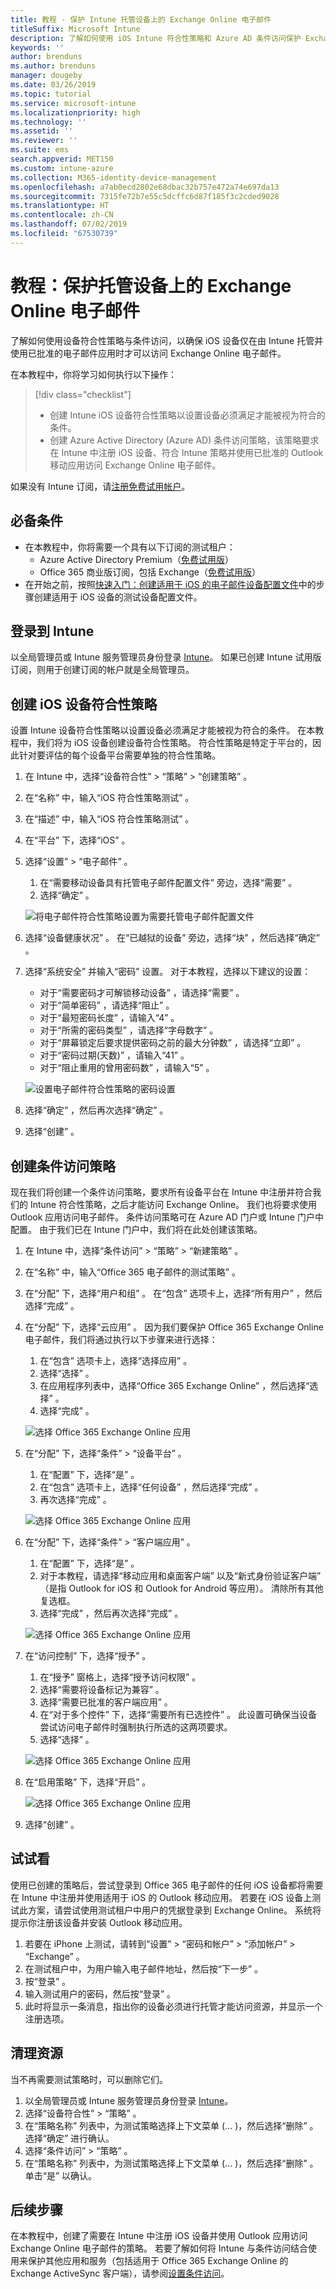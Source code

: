 ```yaml
---
title: 教程 - 保护 Intune 托管设备上的 Exchange Online 电子邮件
titleSuffix: Microsoft Intune
description: 了解如何使用 iOS Intune 符合性策略和 Azure AD 条件访问保护 Exchange Online，以要求托管设备和 Outlook 应用。
keywords: ''
author: brenduns
ms.author: brenduns
manager: dougeby
ms.date: 03/26/2019
ms.topic: tutorial
ms.service: microsoft-intune
ms.localizationpriority: high
ms.technology: ''
ms.assetid: ''
ms.reviewer: ''
ms.suite: ems
search.appverid: MET150
ms.custom: intune-azure
ms.collection: M365-identity-device-management
ms.openlocfilehash: a7ab0ecd2802e68dbac32b757e472a74e697da13
ms.sourcegitcommit: 7315fe72b7e55c5dcffc6d87f185f3c2cded9028
ms.translationtype: HT
ms.contentlocale: zh-CN
ms.lasthandoff: 07/02/2019
ms.locfileid: "67530739"
---
```

# <a name="tutorial-protect-exchange-online-email-on-managed-devices"></a>教程：保护托管设备上的 Exchange Online 电子邮件
了解如何使用设备符合性策略与条件访问，以确保 iOS 设备仅在由 Intune 托管并使用已批准的电子邮件应用时才可以访问 Exchange Online 电子邮件。 

在本教程中，你将学习如何执行以下操作： 
> [!div class="checklist"]
> * 创建 Intune iOS 设备符合性策略以设置设备必须满足才能被视为符合的条件。
> * 创建 Azure Active Directory (Azure AD) 条件访问策略，该策略要求在 Intune 中注册 iOS 设备、符合 Intune 策略并使用已批准的 Outlook 移动应用访问 Exchange Online 电子邮件。

如果没有 Intune 订阅，请[注册免费试用帐户](free-trial-sign-up.md)。

## <a name="prerequisites"></a>必备条件
  - 在本教程中，你将需要一个具有以下订阅的测试租户：
    - Azure Active Directory Premium（[免费试用版](https://azure.microsoft.com/free/?WT.mc_id=A261C142F)）
    - Office 365 商业版订阅，包括 Exchange（[免费试用版](https://go.microsoft.com/fwlink/p/?LinkID=510938)）
  - 在开始之前，按照[快速入门：创建适用于 iOS 的电子邮件设备配置文件](quickstart-email-profile.md)中的步骤创建适用于 iOS 设备的测试设备配置文件。

## <a name="sign-in-to-intune"></a>登录到 Intune

以全局管理员或 Intune 服务管理员身份登录 [Intune](https://aka.ms/intuneportal)。 如果已创建 Intune 试用版订阅，则用于创建订阅的帐户就是全局管理员。

## <a name="create-the-ios-device-compliance-policy"></a>创建 iOS 设备符合性策略
设置 Intune 设备符合性策略以设置设备必须满足才能被视为符合的条件。 在本教程中，我们将为 iOS 设备创建设备符合性策略。 符合性策略是特定于平台的，因此针对要评估的每个设备平台需要单独的符合性策略。

1. 在 Intune 中，选择“设备符合性”   > “策略”   > “创建策略”  。
2. 在“名称”  中，输入“iOS 符合性策略测试”  。 
3. 在“描述”  中，输入“iOS 符合性策略测试”  。
4. 在“平台”  下，选择“iOS”  。 
5. 选择“设置”   > “电子邮件”  。 
     
    1.  在“需要移动设备具有托管电子邮件配置文件”  旁边，选择“需要”  。
    2. 选择“确定”  。

    ![将电子邮件符合性策略设置为需要托管电子邮件配置文件](media/tutorial-protect-email-on-enrolled-devices/ios-compliance-policy-email.png)
    
6. 选择“设备健康状况”  。 在“已越狱的设备”  旁边，选择“块”  ，然后选择“确定”  。
7. 选择“系统安全”  并输入“密码”  设置。 对于本教程，选择以下建议的设置：
     
    - 对于“需要密码才可解锁移动设备”  ，请选择“需要”  。
    - 对于“简单密码”  ，请选择“阻止”  。
    - 对于“最短密码长度”  ，请输入“4”  。
    - 对于“所需的密码类型”  ，请选择“字母数字”  。
    - 对于“屏幕锁定后要求提供密码之前的最大分钟数”  ，请选择“立即”  。
    - 对于“密码过期(天数)”  ，请输入“41”  。
    - 对于“阻止重用的曾用密码数”  ，请输入“5”  。
 
    ![设置电子邮件符合性策略的密码设置](media/tutorial-protect-email-on-enrolled-devices/ios-compliance-policy-system-security.png)

8. 选择“确定”  ，然后再次选择“确定”  。
9. 选择“创建”  。

## <a name="create-the-conditional-access-policy"></a>创建条件访问策略
现在我们将创建一个条件访问策略，要求所有设备平台在 Intune 中注册并符合我们的 Intune 符合性策略，之后才能访问 Exchange Online。 我们也将要求使用 Outlook 应用访问电子邮件。 条件访问策略可在 Azure AD 门户或 Intune 门户中配置。 由于我们已在 Intune 门户中，我们将在此处创建该策略。
1. 在 Intune 中，选择“条件访问”   > “策略”   > “新建策略”  。
1.  在“名称”  中，输入“Office 365 电子邮件的测试策略”  。 
3. 在“分配”  下，选择“用户和组”  。 在“包含”  选项卡上，选择“所有用户”  ，然后选择“完成”  。

4. 在“分配”  下，选择“云应用”  。 因为我们要保护 Office 365 Exchange Online 电子邮件，我们将通过执行以下步骤来进行选择：
     
    1. 在“包含”  选项卡上，选择“选择应用”  。
    2. 选择“选择”  。 
    3. 在应用程序列表中，选择“Office 365 Exchange Online”  ，然后选择“选择”  。 
    4. 选择“完成”  。
  
    ![选择 Office 365 Exchange Online 应用](media/tutorial-protect-email-on-enrolled-devices/ios-ca-policy-cloud-apps.png)

5. 在“分配”  下，选择“条件”   > “设备平台”  。
     
    1. 在“配置”  下，选择“是”  。
    2. 在“包含”  选项卡上，选择“任何设备”  ，然后选择“完成”  。 
    3. 再次选择“完成”  。
   
    ![选择 Office 365 Exchange Online 应用](media/tutorial-protect-email-on-enrolled-devices/ios-ca-policy-cloud-device-platforms.png)

6. 在“分配”  下，选择“条件”   > “客户端应用”  。
     
    1. 在“配置”  下，选择“是”  。
    2. 对于本教程，请选择“移动应用和桌面客户端”  以及“新式身份验证客户端”  （是指 Outlook for iOS 和 Outlook for Android 等应用）。 清除所有其他复选框。
    3. 选择“完成”  ，然后再次选择“完成”  。
    
    ![选择 Office 365 Exchange Online 应用](media/tutorial-protect-email-on-enrolled-devices/ios-ca-policy-client-apps.png)

7. 在“访问控制”  下，选择“授予”  。 
     
    1. 在“授予”  窗格上，选择“授予访问权限”  。
    2. 选择“需要将设备标记为兼容”  。 
    3. 选择“需要已批准的客户端应用”  。
    4. 在“对于多个控件”  下，选择“需要所有已选控件”  。 此设置可确保当设备尝试访问电子邮件时强制执行所选的这两项要求。
    5. 选择“选择”  。
     
    ![选择 Office 365 Exchange Online 应用](media/tutorial-protect-email-on-enrolled-devices/ios-ca-policy-grant-access.png)

8. 在“启用策略”  下，选择“开启”  。
     
    ![选择 Office 365 Exchange Online 应用](media/tutorial-protect-email-on-enrolled-devices/ios-ca-policy-enable-policy.png)

9. 选择“创建”  。

## <a name="try-it-out"></a>试试看
使用已创建的策略后，尝试登录到 Office 365 电子邮件的任何 iOS 设备都将需要在 Intune 中注册并使用适用于 iOS 的 Outlook 移动应用。 若要在 iOS 设备上测试此方案，请尝试使用测试租户中用户的凭据登录到 Exchange Online。 系统将提示你注册该设备并安装 Outlook 移动应用。
1. 若要在 iPhone 上测试，请转到“设置”   > “密码和帐户”   > “添加帐户”   > “Exchange”  。
2. 在测试租户中，为用户输入电子邮件地址，然后按“下一步”  。
3. 按“登录”  。
4. 输入测试用户的密码，然后按“登录”  。
5. 此时将显示一条消息，指出你的设备必须进行托管才能访问资源，并显示一个注册选项。 

## <a name="clean-up-resources"></a>清理资源
当不再需要测试策略时，可以删除它们。
1. 以全局管理员或 Intune 服务管理员身份登录 [Intune](https://aka.ms/intuneportal)。
2. 选择“设备符合性”   > “策略”  。
3. 在“策略名称”  列表中，为测试策略选择上下文菜单 (...  )，然后选择“删除”  。 选择“确定”  进行确认。
4. 选择“条件访问”   > “策略”  。
5. 在“策略名称”  列表中，为测试策略选择上下文菜单 (...  )，然后选择“删除”  。 单击“是”  以确认。

## <a name="next-steps"></a>后续步骤 
在本教程中，创建了需要在 Intune 中注册 iOS 设备并使用 Outlook 应用访问 Exchange Online 电子邮件的策略。 若要了解如何将 Intune 与条件访问结合使用来保护其他应用和服务（包括适用于 Office 365 Exchange Online 的 Exchange ActiveSync 客户端），请参阅[设置条件访问](conditional-access.md)。
